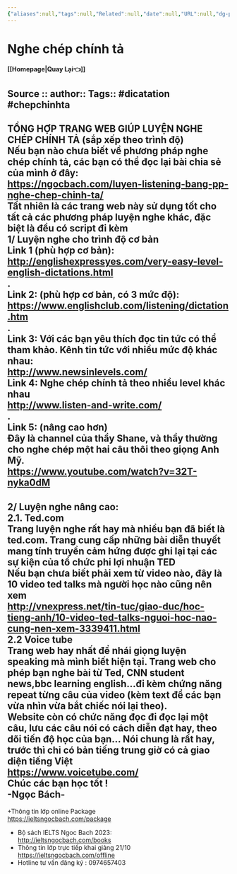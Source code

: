 ```yaml
---
{"aliases":null,"tags":null,"Related":null,"date":null,"URL":null,"dg-publish":true,"image":null,"permalink":"/People/Học tiếng anh/Nghe chép chính tả/","dgPassFrontmatter":true,"noteIcon":"2","created":"2024-02-01T17:15:27.806+07:00","updated":"2024-02-01T15:22:48.000+07:00"}
---
```


# Nghe chép chính tả
**[[Homepage\|Quay Lại👈]]**

Source ::
author::
Tags:: #dicatation #chepchinhta 
---

**TỔNG HỢP TRANG WEB GIÚP LUYỆN NGHE CHÉP CHÍNH TẢ (sắp xếp theo trình độ)**  
Nếu bạn nào chưa biết về phương pháp nghe chép chính tả, các bạn có thể đọc lại bài chia sẻ của mình ở đây:  
https://ngocbach.com/luyen-listening-bang-pp-nghe-chep-chinh-ta/  
Tất nhiên là các trang web này sử dụng tốt cho tất cả các phương pháp luyện nghe khác, đặc biệt là đều có script đi kèm  
1/ Luyện nghe cho trình độ cơ bản  
Link 1 (phù hợp cơ bản):  
http://englishexpressyes.com/very-easy-level-english-dictations.html  
.  
Link 2: (phù hợp cơ bản, có 3 mức độ):  
https://www.englishclub.com/listening/dictation.htm  
.  
Link 3: Với các bạn yêu thích đọc tin tức có thể tham khảo. Kênh tin tức với nhiều mức độ khác nhau:  
http://www.newsinlevels.com/  
Link 4: Nghe chép chính tả theo nhiều level khác nhau  
http://www.listen-and-write.com/  
.  
Link 5: (nâng cao hơn)  
Đây là channel của thầy Shane, và thầy thường cho nghe chép một hai câu thôi theo giọng Anh Mỹ.  
https://www.youtube.com/watch?v=32T-nyka0dM  
----  
2/ Luyện nghe nâng cao:  
2.1. Ted.com  
Trang luyện nghe rất hay mà nhiều bạn đã biết là ted.com. Trang cung cấp những bài diễn thuyết mang tính truyền cảm hứng được ghi lại tại các sự kiện của tổ chức phi lợi nhuận TED  
Nếu bạn chưa biết phải xem từ video nào, đây là 10 video ted talks mà người học nào cũng nên xem  
http://vnexpress.net/tin-tuc/giao-duc/hoc-tieng-anh/10-video-ted-talks-nguoi-hoc-nao-cung-nen-xem-3339411.html  
2.2 Voice tube  
Trang web hay nhất để nhái giọng luyện speaking mà mình biết hiện tại. Trang web cho phép bạn nghe bài từ Ted, CNN student news,bbc learning english...đi kèm chứng năng repeat từng câu của video (kèm text để các bạn vừa nhìn vừa bắt chiếc nói lại theo).  
Website còn có chức năng đọc đi đọc lại một câu, lưu các câu nói có cách diễn đạt hay, theo dõi tiến độ học của bạn... Nói chung là rất hay, trước thì chỉ có bản tiếng trung giờ có cả giao diện tiếng Việt  
https://www.voicetube.com/  
Chúc các bạn học tốt !  
-Ngọc Bách-  
---------------  
+Thông tin lớp online Package  
https://ieltsngocbach.com/package  
+ Bộ sách IELTS Ngoc Bach 2023:  
http://ieltsngocbach.com/books  
+ Thông tin lớp trực tiếp khai giảng 21/10  
https://ieltsngocbach.com/offline  
+ Hotline tư vấn đăng ký : 0974657403